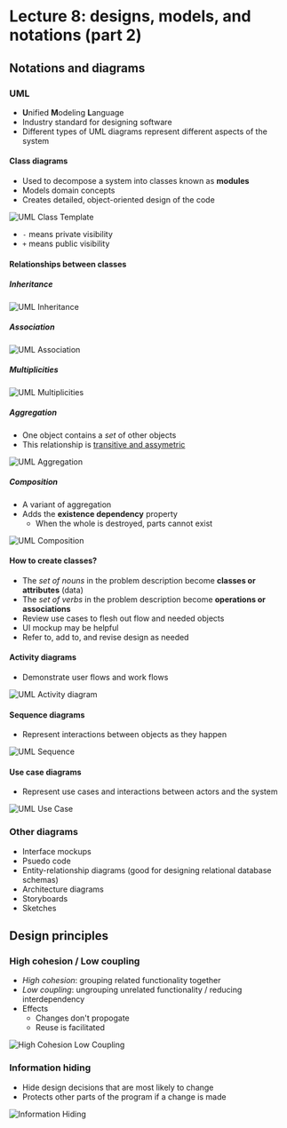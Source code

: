 # Lecture 8: designs, models, and notations (part 2)

## Notations and diagrams

### UML 

- **U**nified **M**odeling **L**anguage
- Industry standard for designing software
- Different types of UML diagrams represent different aspects of the system

#### Class diagrams

- Used to decompose a system into classes known as **modules**
- Models domain concepts
- Creates detailed, object-oriented design of the code

![UML Class Template](./figures/uml-class.png)

- `-` means private visibility
- `+` means public visibility

#### Relationships between classes

##### Inheritance

![UML Inheritance](./figures/uml-inheritance.png)

##### Association

![UML Association](./figures/uml-association.png)

##### Multiplicities

![UML Multiplicities](./figures/uml-multiplicities.png)

##### Aggregation

- One object contains a *set* of other objects
- This relationship is [transitive and assymetric](../../../summer-2020/ics-6b/week3/relations-and-properties.md)

![UML Aggregation](./figures/uml-aggregation.png)

##### Composition

- A variant of aggregation
- Adds the **existence dependency** property
    - When the whole is destroyed, parts cannot exist

![UML Composition](./figures/uml-composition.png)

#### How to create classes?

- The *set of nouns* in the problem description become **classes or attributes** (data)
- The *set of verbs* in the problem description become **operations or associations**
- Review use cases to flesh out flow and needed objects
- UI mockup may be helpful
- Refer to, add to, and revise design as needed

#### Activity diagrams

- Demonstrate user flows and work flows

![UML Activity diagram](./figures/uml-activity.png)

#### Sequence diagrams

- Represent interactions between objects as they happen

![UML Sequence](./figures/uml-sequence.png)

#### Use case diagrams

- Represent use cases and interactions between actors and the system

![UML Use Case](./figures/uml-use-case.png)

### Other diagrams

- Interface mockups
- Psuedo code
- Entity-relationship diagrams (good for designing relational database schemas)
- Architecture diagrams
- Storyboards
- Sketches

## Design principles

### High cohesion / Low coupling

- *High cohesion*: grouping related functionality together
- *Low coupling*: ungrouping unrelated functionality / reducing interdependency
- Effects
    - Changes don't propogate
    - Reuse is facilitated

![High Cohesion Low Coupling](./figures/high-cohesion-low-coupling.png)

### Information hiding

- Hide design decisions that are most likely to change
- Protects other parts of the program if a change is made

![Information Hiding](./figures/information-hiding.png)